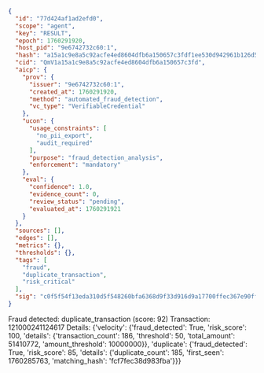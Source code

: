 ```json
{
  "id": "77d424af1ad2efd0",
  "scope": "agent",
  "key": "RESULT",
  "epoch": 1760291920,
  "host_pid": "9e6742732c60:1",
  "hash": "a15a1c9e8a5c92acfe4ed8604dfb6a150657c3fdf1ee530d942961b126d56995",
  "cid": "QmV1a15a1c9e8a5c92acfe4ed8604dfb6a150657c3fd",
  "aicp": {
    "prov": {
      "issuer": "9e6742732c60:1",
      "created_at": 1760291920,
      "method": "automated_fraud_detection",
      "vc_type": "VerifiableCredential"
    },
    "ucon": {
      "usage_constraints": [
        "no_pii_export",
        "audit_required"
      ],
      "purpose": "fraud_detection_analysis",
      "enforcement": "mandatory"
    },
    "eval": {
      "confidence": 1.0,
      "evidence_count": 0,
      "review_status": "pending",
      "evaluated_at": 1760291921
    }
  },
  "sources": [],
  "edges": [],
  "metrics": {},
  "thresholds": {},
  "tags": [
    "fraud",
    "duplicate_transaction",
    "risk_critical"
  ],
  "sig": "c0f5f54f13eda310d5f548260bfa6368d9f33d916d9a17700ffec367e90ff311"
}
```

Fraud detected: duplicate_transaction (score: 92)
Transaction: 121000241124617
Details: {'velocity': {'fraud_detected': True, 'risk_score': 100, 'details': {'transaction_count': 186, 'threshold': 50, 'total_amount': 51410772, 'amount_threshold': 10000000}}, 'duplicate': {'fraud_detected': True, 'risk_score': 85, 'details': {'duplicate_count': 185, 'first_seen': 1760285763, 'matching_hash': 'fcf7fec38d983fba'}}}